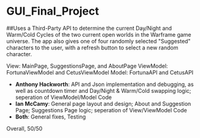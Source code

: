 # GUI_Final_Project

##Uses a Third-Party API to determine the current Day/Night and Warm/Cold Cycles of the two current open worlds in the Warframe game universe. The app also gives one of four randomly selected "Suggested" characters to the user, with a refresh button to select a new random character.

View: MainPage, SuggestionsPage, and AboutPage
ViewModel: FortunaViewModel and CetusViewModel
Model: FortunaAPI and CetusAPI

* __Anthony Hackworth__: API and Json implementation and debugging, as well as countdown timer and Day/Night & Warm/Cold swapping logic; seperation of ViewModel/Model Code
* __Ian McCamy__: General page layout and design; About and Suggestion Page; Suggestions Page logic; seperation of View/ViewModel Code
* __Both__: General fixes, Testing

Overall, 50/50
